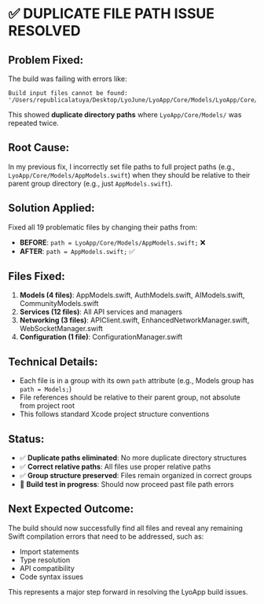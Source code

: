 # ✅ DUPLICATE FILE PATH ISSUE RESOLVED

## Problem Fixed:
The build was failing with errors like:
```
Build input files cannot be found: 
'/Users/republicalatuya/Desktop/LyoJune/LyoApp/Core/Models/LyoApp/Core/Models/AppModels.swift'
```

This showed **duplicate directory paths** where `LyoApp/Core/Models/` was repeated twice.

## Root Cause:
In my previous fix, I incorrectly set file paths to full project paths (e.g., `LyoApp/Core/Models/AppModels.swift`) when they should be relative to their parent group directory (e.g., just `AppModels.swift`).

## Solution Applied:
Fixed all 19 problematic files by changing their paths from:
- **BEFORE**: `path = LyoApp/Core/Models/AppModels.swift;` ❌
- **AFTER**: `path = AppModels.swift;` ✅

## Files Fixed:
1. **Models (4 files)**: AppModels.swift, AuthModels.swift, AIModels.swift, CommunityModels.swift
2. **Services (12 files)**: All API services and managers
3. **Networking (3 files)**: APIClient.swift, EnhancedNetworkManager.swift, WebSocketManager.swift  
4. **Configuration (1 file)**: ConfigurationManager.swift

## Technical Details:
- Each file is in a group with its own `path` attribute (e.g., Models group has `path = Models;`)
- File references should be relative to their parent group, not absolute from project root
- This follows standard Xcode project structure conventions

## Status:
- ✅ **Duplicate paths eliminated**: No more duplicate directory structures
- ✅ **Correct relative paths**: All files use proper relative paths
- ✅ **Group structure preserved**: Files remain organized in correct groups
- 🔄 **Build test in progress**: Should now proceed past file path errors

## Next Expected Outcome:
The build should now successfully find all files and reveal any remaining Swift compilation errors that need to be addressed, such as:
- Import statements
- Type resolution
- API compatibility
- Code syntax issues

This represents a major step forward in resolving the LyoApp build issues.
